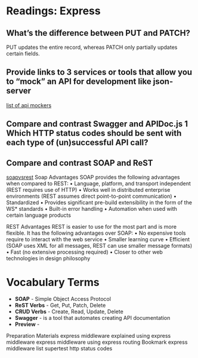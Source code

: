 # Readings: Express


## What’s the difference between PUT and PATCH?
PUT updates the entire record, whereas PATCH only partially updates certain fields.

## Provide links to 3 services or tools that allow you to “mock” an API for development like json-server
[list of api mockers](https://www.valentinog.com/blog/fake/)

## Compare and contrast Swagger and APIDoc.js 1 Which HTTP status codes should be sent with each type of (un)successful API call?

## Compare and contrast SOAP and ReST
[soapvsrest](https://smartbear.com/blog/test-and-monitor/soap-vs-rest-whats-the-difference/)
Soap Advantages
SOAP provides the following advantages when compared to REST:
•    Language, platform, and transport independent (REST requires use of HTTP)
•    Works well in distributed enterprise environments (REST assumes direct point-to-point communication)
•    Standardized
•    Provides significant pre-build extensibility in the form of the WS* standards
•    Built-in error handling
•    Automation when used with certain language products

REST Advantages
REST is easier to use for the most part and is more flexible. It has the following advantages over SOAP:
•    No expensive tools require to interact with the web service
•    Smaller learning curve
•    Efficient (SOAP uses XML for all messages, REST can use smaller message formats)
•    Fast (no extensive processing required)
•    Closer to other web technologies in design philosophy


# Vocabulary Terms
- **SOAP** - Simple Object Access Protocol
- **ReST Verbs** - Get, Put, Patch, Delete
- **CRUD Verbs** - Create, Read, Update, Delete
- **Swagger** - is a tool that automates creating API documentation
- **Preview** -

Preparation Materials
express middleware explained
using express middleware
express middleware
using express routing
Bookmark
express middleware list
supertest
http status codes